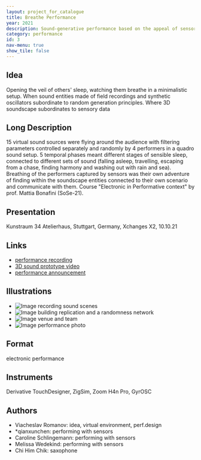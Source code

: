 ```yaml
---
layout: project_for_catalogue
title: Breathe Performance
year: 2021
description: Sound-generative performance based on the appeal of sensory data to randomness
category: performance
id: 3
nav-menu: true
show_tile: false
---
```

## Idea

Opening the veil of others' sleep, watching them breathe in a minimalistic setup. When sound entities made of field recordings and synthetic oscillators subordinate to random generation principles. Where 3D soundscape subordinates to sensory data

## Long Description

15 virtual sound sources were flying around the audience with filtering parameters controlled separately and randomly by 4 performers in a quadro sound setup. 5 temporal phases meant different stages of sensible sleep, connected to different sets of sound (falling asleep, travelling, escaping from a chase, finding harmony and washing out with rain and sea). Breathing of the performers captured by sensors was their own adventure of finding within the soundscape entities connected to their own scenario and communicate with them. Course  "Electronic in Performative context" by prof. Mattia Bonafini (SoSe-21).

## Presentation

Kunstraum 34 Atelierhaus, Stuttgart, Germany, Xchanges X2, 10.10.21

## Links

- [performance recording](https://youtu.be/fQWevuhIIrw)
- [3D sound prototype video](https://www.youtube.com/watch?v=8B870D55sjY&t=12470s)
- [performance announcement](https://kunstraum34.de/xchanges/)

## Illustrations

- ![Image]('url') recording sound scenes
- ![Image]('url') building replication and a randomness network
- ![Image]('url') venue and team
- ![Image]('url') performance photo

## Format

electronic performance

## Instruments

Derivative TouchDesigner, ZigSim, Zoom H4n Pro, GyrOSC

## Authors

- Viacheslav Romanov: idea, virtual environment, perf.design
- *qianxunchen: performing with sensors
- Caroline Schlingemann: performing with sensors
- Melissa Wedekind: performing with sensors
- Chi Him Chik: saxophone
